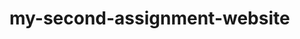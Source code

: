 # my-second-assignment-website
<!DOCTYPE html>
<html lang="en">
<head>
    <meta charset="UTF-8">
    <meta http-equiv="X-UA-Compatible" content="IE=edge">
    <meta name="viewport" content="width=device-width, initial-scale=1.0">
    <title>Assignment</title>
    <style>
    
    .{
      width: 100%;
      height: 100%;
    }
  
  
        .head{
                    display: flex;
                    justify-content: space-between;
                  margin-left: 50px; 
                
                  /* margin-top:20%;    */
                  
                }
          nav a{
            text-decoration: none;
            color: black;
            justify-content:flex-end;
            margin-right: 50px;
            align-items: center;  
          }
          nav{
            margin-top:25px;  
          }
          .header{
            text-align: center;
            
          }
          .button{
             display: flex;         
            margin-top: 60px;
            justify-content: flex-end;
            margin-left: 200px;
        
            
            
          }
          .button input{
            text-align: center;
            background-color: #FF900E;
            color: aliceblue;
            border: 0;
            border-radius: 5px;
            font-weight: 300;
          }
          .banner{
            width: 1100px;
            height: 500px;
           margin-left: 30px;
           margin-right: 200px ;
           padding: 40px;
          }
          .box{
            border: 0.5px solid black;
            margin: 0, 15px;
            width: 150px;
            height: 100px;
            padding: 10px;
          }
          .main{
            margin-left: 50px;
          }
          .container{
            display: flex;
            justify-content: center;
            justify-content: space-evenly;
            
          }
          .box{
            text-align: center;
            
          }
          .blogs{
            display: flex;
           margin-left: 80px;
           
          }
          .banner-third{
            display: flex;
            margin: 7%;
            height: 600px;
            text-align: left;
            
          }
          .blog{
            margin-left: 50px;
            height: 10px;
            text-align: left; 
            
          }
          .sub-blog{
            display: grid;
            grid-template-columns: repeat(2,1fr);
            width: ;
            height: ;
          }
          .Feature{
            margin-left: 70px;
            margin-top: 200px;
          }
          .Feature input{
              width: 150px;
              height: 70px;
              background-color: #FF900E;
              color: aliceblue;
              font-weight: 600;
              font-size: large;
              border: none;
              border-radius: 5px;
              
          }
          
         .architect{
           margin-left: 195px;
         }  
         .architect input{
          width: 150px;
          height: 70px;
          margin-right: 30px;
          border: none;
          border-radius: 5px;
         }
         #article{
          margin-left: 10px;
         }
         .sub-container{
            text-align: center;
            margin-top: 60px;
          }
          .sub-container ul{
            display: flex;
            justify-content: center;
            justify-content:space-evenly;
          }
          .sub-container li{
            list-style: none;      
          }
          .footer{
            text-align: center;
            margin-top: 50px;
            background-color: antiquewhite;
            
           
          }
        
 
    </style>
</head>
<body>
    <header class="head">
      <h2>G3 Architects </h2>
        <nav>
            <a href="">Home</a>
            <a href="">About</a>
            <a href="">Contact us</a>
            <a href="">Login</a>
        </nav>
        </header>
        <div class="header">
            <h1>Brand New <br> Group of Architects  </h1>
        </div>
        <div class="button">
            <input type="button" value="Explore More">
            <p>iations of passages of Lorem Ipsum available, but the majority have suffered alteration in <br> some form, by injected humour, or randomised words which don't look even.</p>
        </div>
        <img class="banner" src="images/banner.png" alt="">

        <div class="blogs">
            <div class="sub-blog">
          <article>
            <img src="images/team1.png" alt="">

          </article>
          <article>
            <img src="images/team2.png" alt="">

          </article>
          <article>
            <img src="images/team3.png" alt="">

          </article>
          <article>
            <img src="images/team4.png" alt="">

          </article>
        </div>
        <div class="Feature">
          <h2> <span style="color:#a59d9d ; font-style: normal; font-family: 'Work Sans';"> Quick list</span> of Our <br> <span style="color: #FF900E;"> Features</span></h2>
          <p>There are many variations of passages of Lorem Ipsum available, <br> but the majority have suffered alteration in some form, by injected <br> humour, or randomised words which don't look even </p>

          <input type="button" value="Explore More">
        </div>

        </div>

          <div class=" banner-third">
        <div class="blog">
            <article>
              <h2>Features you will <br> love & enjoy</h2>
              <p> <small> There are many variations of passages of Lorem Ipsum available, but the <br> majority have suffered alteration in some form, by injected humour, or <br> randomised words which don't look even.</small> </p>
              </article>
              <article id="article">
                <h3>Dexktop & Mobile Version</h3>
                <p>There are many variations of passages of Lorem Ipsum available, <br> but the majority have suffered alteration in some form, by <br> injected humour, or randomised.........</p>
                </article>
                <article id="article">
                  <h3>Awesome Modern Design</h3>
                  <p>There are many variations of passages of Lorem Ipsum available, <br> but the majority have suffered alteration in some form, by <br> injected humour, or randomised...........</p>
                  </article>
                  <article id="article">
                  <h3>Super Easy to Edit</h3>
                  <p>There are many variations of passages of Lorem Ipsum available, <br> but the majority have suffered alteration in some form, by <br> injected humour, or randomised...........</p>
                  </article>
                  </div>
              <div class="architect">
              <img src="images/architect.png" alt="" style="height: 600px; width: 500px;">
              <input type="button" value=" 10+Year
Experience" style="background-color: #FF900E; height: 30px, width: 30px; border:none, "> 
            </div>
          </div>
        <section>
            <div class="main">
                <h2>Some Facts</h2>
                <p>There are many variations of passages of Lorem Ipsum available, but <br> the majority have suffered alteration.</p>
            </div>
            <div class="container">
                <div class="box"><img src="images/icons/ribon.png" alt=""><br> <strong>54</strong>  <br> <small> Awards Winnings</small>
            </div>
                <div class="box"><img src="images/icons/projects.png" alt=""><br> <strong>1458</strong>  <br> <small> Project Finished</small>
                    </div>
                <div class="box"><img src="images/icons/customers.png" alt=""><br> <strong>590</strong>  <br> <small> Clients Worked</small>
                   </div>
                <div class="box"><img src="images/icons/email.png" alt=""><br> <strong>22578</strong>  <br> <small> Email Send</small>
                    </div>       
            </div>
        </section>
        <div class="sub-container">
          <h2>Our Sponspors</h2>
          <p> <small> There are many variations of passages of Lorem Ipsum available, but <br> the majority have suffered alteration</small></p>
            <ul>
              <li>
                <img src="images/sponsors/spotify.png" alt="">
              </li>
              <li>
                <img src="images/sponsors/amazon.png" alt="">
              </li>
              <li> <img src="images/sponsors/google.png" alt=""> </li>
              <li> <img src="images/sponsors/telerama.png" alt=""> </li>
              <li> <img src="images/sponsors/figma.png" alt=""> </li>
            </ul>

        </div>

        <footer class="footer">
          <p>All rights reserved copyright@2023 startup landing page design</p>
        </footer>
    
</body>
</html>
